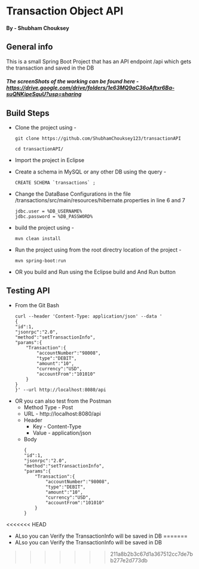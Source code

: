 
# Transaction Object API  
#### By - Shubham Chouksey

## General info
This is a small Spring Boot Project that has an API endpoint /api which gets the transaction and saved in the DB
##### The screenShots of the working can be found here - https://drive.google.com/drive/folders/1e63MQ9aC36oAftxr6Ba-suQNKipeSquU?usp=sharing 


## Build Steps
* Clone the project using -
    ```shell script
    git clone https://github.com/ShubhamChouksey123/transactionAPI
    ```
    ```shell script
    cd transactionAPI/
    ```
* Import the project in Eclipse 
* Create a schema in MySQL or any other DB using the query - 
    ```shell script
    CREATE SCHEMA `transactions` ;
    ```

   

* Change the DataBase Configurations in the file /transactions/src/main/resources/hibernate.properties
    in line 6 and 7 
    ```shell script
    jdbc.user = %DB_USERNAME%
    jdbc.password = %DB_PASSWORD%
    ```
    
* build the project using - 
    ```shell script
    mvn clean install
    ```
* Run the project using from the root directry location of the project -
    ```shell script
    mvn spring-boot:run 
    ```
* OR you build and Run using the Eclipse build and And Run button 


## Testing API
* From the Git Bash 
    ```shell script
    curl --header 'Content-Type: application/json' --data '
    {
    "id":1,
    "jsonrpc":"2.0",
    "method":"setTransactionInfo",
    "params":{
        "Transaction":{
            "accountNumber":"98008",
            "type":"DEBIT",
            "amount":"10",
            "currency":"USD",
            "accountFrom":"101010"
        }
    }
    }' --url http://localhost:8080/api 
    ```
* OR you can also test from the Postman 
    * Method Type - Post
    * URL - http://localhost:8080/api
    * Header 
        * Key - Content-Type
        * Value - application/json
    * Body 
        ```shell script        
        {
        "id":1,
        "jsonrpc":"2.0",
        "method":"setTransactionInfo",
        "params":{
            "Transaction":{
                "accountNumber":"98008",
                "type":"DEBIT",
                "amount":"10",
                "currency":"USD",
                "accountFrom":"101010"
            }
        }
        ```
<<<<<<< HEAD
* ALso you can Verify the TransactionInfo will be saved in DB
=======
* ALso you can Verify the TransactionInfo will be saved in DB
>>>>>>> 211a8b2b3c67d1a367512cc7de7bb277e2d773db
